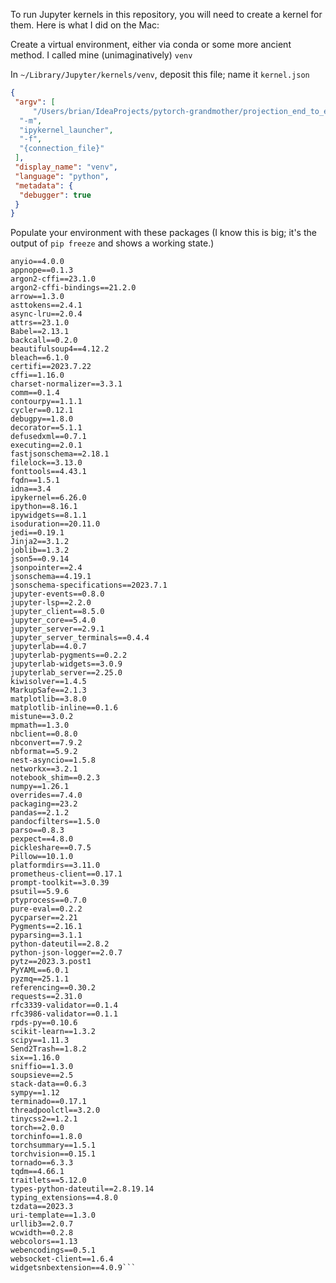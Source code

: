 To run Jupyter kernels in this repository, you will need to create a kernel for
them. Here is what I did on the Mac:

Create a virtual environment, either via conda or some more ancient method. I
called mine (unimaginatively) `venv`

In `~/Library/Jupyter/kernels/venv`, deposit this file; name it `kernel.json`

```json
{
 "argv": [
     "/Users/brian/IdeaProjects/pytorch-grandmother/projection_end_to_end/venv/bin/python",
  "-m",
  "ipykernel_launcher",
  "-f",
  "{connection_file}"
 ],
 "display_name": "venv",
 "language": "python",
 "metadata": {
  "debugger": true
 }
}
```

Populate your environment with these packages (I know this is big; it's the
output of `pip freeze` and shows a working state.)

```
anyio==4.0.0
appnope==0.1.3
argon2-cffi==23.1.0
argon2-cffi-bindings==21.2.0
arrow==1.3.0
asttokens==2.4.1
async-lru==2.0.4
attrs==23.1.0
Babel==2.13.1
backcall==0.2.0
beautifulsoup4==4.12.2
bleach==6.1.0
certifi==2023.7.22
cffi==1.16.0
charset-normalizer==3.3.1
comm==0.1.4
contourpy==1.1.1
cycler==0.12.1
debugpy==1.8.0
decorator==5.1.1
defusedxml==0.7.1
executing==2.0.1
fastjsonschema==2.18.1
filelock==3.13.0
fonttools==4.43.1
fqdn==1.5.1
idna==3.4
ipykernel==6.26.0
ipython==8.16.1
ipywidgets==8.1.1
isoduration==20.11.0
jedi==0.19.1
Jinja2==3.1.2
joblib==1.3.2
json5==0.9.14
jsonpointer==2.4
jsonschema==4.19.1
jsonschema-specifications==2023.7.1
jupyter-events==0.8.0
jupyter-lsp==2.2.0
jupyter_client==8.5.0
jupyter_core==5.4.0
jupyter_server==2.9.1
jupyter_server_terminals==0.4.4
jupyterlab==4.0.7
jupyterlab-pygments==0.2.2
jupyterlab-widgets==3.0.9
jupyterlab_server==2.25.0
kiwisolver==1.4.5
MarkupSafe==2.1.3
matplotlib==3.8.0
matplotlib-inline==0.1.6
mistune==3.0.2
mpmath==1.3.0
nbclient==0.8.0
nbconvert==7.9.2
nbformat==5.9.2
nest-asyncio==1.5.8
networkx==3.2.1
notebook_shim==0.2.3
numpy==1.26.1
overrides==7.4.0
packaging==23.2
pandas==2.1.2
pandocfilters==1.5.0
parso==0.8.3
pexpect==4.8.0
pickleshare==0.7.5
Pillow==10.1.0
platformdirs==3.11.0
prometheus-client==0.17.1
prompt-toolkit==3.0.39
psutil==5.9.6
ptyprocess==0.7.0
pure-eval==0.2.2
pycparser==2.21
Pygments==2.16.1
pyparsing==3.1.1
python-dateutil==2.8.2
python-json-logger==2.0.7
pytz==2023.3.post1
PyYAML==6.0.1
pyzmq==25.1.1
referencing==0.30.2
requests==2.31.0
rfc3339-validator==0.1.4
rfc3986-validator==0.1.1
rpds-py==0.10.6
scikit-learn==1.3.2
scipy==1.11.3
Send2Trash==1.8.2
six==1.16.0
sniffio==1.3.0
soupsieve==2.5
stack-data==0.6.3
sympy==1.12
terminado==0.17.1
threadpoolctl==3.2.0
tinycss2==1.2.1
torch==2.0.0
torchinfo==1.8.0
torchsummary==1.5.1
torchvision==0.15.1
tornado==6.3.3
tqdm==4.66.1
traitlets==5.12.0
types-python-dateutil==2.8.19.14
typing_extensions==4.8.0
tzdata==2023.3
uri-template==1.3.0
urllib3==2.0.7
wcwidth==0.2.8
webcolors==1.13
webencodings==0.5.1
websocket-client==1.6.4
widgetsnbextension==4.0.9```

